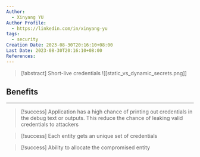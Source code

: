 ```yaml
---
Author:
  - Xinyang YU
Author Profile:
  - https://linkedin.com/in/xinyang-yu
tags:
  - security
Creation Date: 2023-08-30T20:16:10+08:00
Last Date: 2023-08-30T20:16:10+08:00
References:
---
```

>[!abstract] Short-live credentials
>![[static_vs_dynamic_secrets.png]]

## Benefits
---
>[!success] Application has a high chance of printing out credentials in the debug text or outputs. This reduce the chance of leaking valid credentials to attackers

>[!success] Each entity gets an unique set of credentials

>[!success] Ability to allocate the compromised entity 